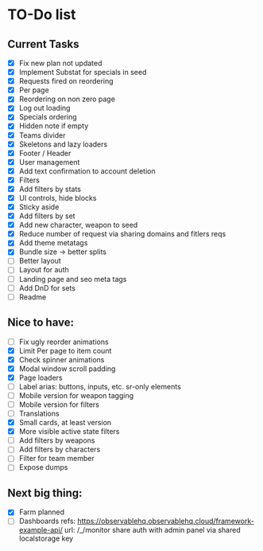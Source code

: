 # TO-Do list

## Current Tasks

- [x] Fix new plan not updated
- [x] Implement Substat for specials in seed
- [x] Requests fired on reordering
- [x] Per page
- [x] Reordering on non zero page
- [x] Log out loading
- [x] Specials ordering
- [x] Hidden note if empty
- [x] Teams divider
- [x] Skeletons and lazy loaders
- [x] Footer / Header
- [x] User management
- [x] Add text confirmation to account deletion
- [x] Filters
- [x] Add filters by stats
- [x] UI controls, hide blocks
- [x] Sticky aside
- [x] Add filters by set
- [x] Add new character, weapon to seed
- [x] Reduce number of request via sharing domains and fitlers reqs
- [x] Add theme metatags
- [x] Bundle size -> better splits
- [ ] Better layout
- [ ] Layout for auth
- [ ] Landing page and seo meta tags
- [ ] Add DnD for sets
- [ ] Readme

## Nice to have:

- [ ] Fix ugly reorder animations
- [x] Limit Per page to item count
- [x] Check spinner animations
- [x] Modal window scroll padding
- [x] Page loaders
- [ ] Label arias: buttons, inputs, etc. sr-only elements
- [ ] Mobile version for weapon tagging
- [ ] Mobile version for filters
- [ ] Translations
- [x] Small cards, at least version
- [x] More visible active state filters
- [ ] Add filters by weapons
- [ ] Add filters by characters
- [ ] Filter for team member
- [ ] Expose dumps

## Next big thing:

- [x] Farm planned
- [ ] Dashboards
    refs: https://observablehq.observablehq.cloud/framework-example-api/
    url: /_/monitor
    share auth with admin panel via shared localstorage key

